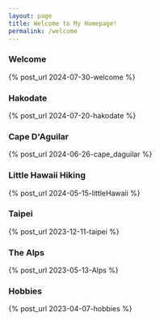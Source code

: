 ```yaml
---
layout: page
title: Welcome to My Homepage!
permalink: /welcome
---
```


### Welcome

{% post_url 2024-07-30-welcome %}

### Hakodate

{% post_url 2024-07-20-hakodate %}

### Cape D'Aguilar

{% post_url 2024-06-26-cape_daguilar %}

### Little Hawaii Hiking

{% post_url 2024-05-15-littleHawaii %}

### Taipei

{% post_url 2023-12-11-taipei %}

### The Alps

{% post_url 2023-05-13-Alps %}

### Hobbies

{% post_url 2023-04-07-hobbies %}




